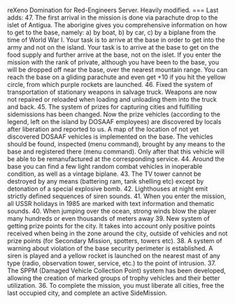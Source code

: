reXeno Domination for Red-Engineers Server. Heavily modified.
=== Last adds:
47. The first arrival in the mission is done via parachute drop to the islet of Antigua. The aborigine gives you comprehensive information on how to get to the base, namely: a) by boat, b) by car, c) by a biplane from the time of World War I. Your task is to arrive at the base in order to get into the army and not on the island. Your task is to arrive at the base to get on the food supply and further arrive at the base, not on the islet. If you enter the mission with the rank of private, although you have been to the base, you will be dropped off near the base, over the nearest mountain range. You can reach the base on a gliding parachute and even get +10 if you hit the yellow circle, from which purple rockets are launched.
46. Fixed the system of transportation of stationary weapons in salvage truck. Weapons are now not repaired or reloaded when loading and unloading them into the truck and back.
45. The system of prizes for capturing cities and fulfilling sidemissions has been changed. Now the prize vehicles (according to the legend, left on the island by DOSAAF employees) are discovered by locals after liberation and reported to us. A map of the location of not yet discovered DOSAAF vehicles is implemented on the base. The vehicles should be found, inspected (menu command), brought by any means to the base and registered there (menu command). Only after that this vehicle will be able to be remanufactured at the corresponding service.
44. Around the base you can find a few light random combat vehicles in inoperable condition, as well as a vintage biplane.
43. The TV tower cannot be destroyed by any means (battering ram, tank shelling etc) except by detonation of a special explosive bomb.
42. Lighthouses at night emit strictly defined sequences of siren sounds.
41. When you enter the mission, all USSR holidays in 1985 are marked with text information and thematic sounds.
40. When jumping over the ocean, strong winds blow the player many hundreds or even thousands of meters away
39. New system of getting prize points for the city. It takes into account only positive points received when being in the zone around the city, outside of vehicles and not prize points (for Secondary Mission, spotters, towers etc).
38. A system of warning about violation of the base security perimeter is established. A siren is played and a yellow rocket is launched on the nearest mast of any type (radio, observation tower, service, etc.) to the point of intrusion.
37. The SPPM (Damaged Vehicle Collection Point) system has been developed, allowing the creation of marked groups of trophy vehicles and their better utilization.
36. To complete the mission, you must liberate all cities, free the last occupied city, and complete an active SideMission.
